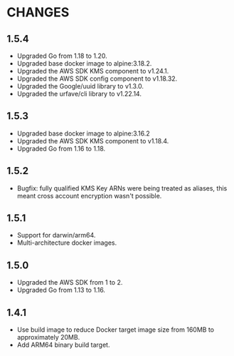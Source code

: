 # CHANGES

## 1.5.4

- Upgraded Go from 1.18 to 1.20.
- Upgraded base docker image to alpine:3.18.2.
- Upgraded the AWS SDK KMS component to v1.24.1.
- Upgraded the AWS SDK config component to v1.18.32.
- Upgraded the Google/uuid library to v1.3.0.
- Upgraded the urfave/cli library to v1.22.14.

## 1.5.3

- Upgraded base docker image to alpine:3.16.2
- Upgraded the AWS SDK KMS component to v1.18.4.
- Upgraded Go from 1.16 to 1.18.

## 1.5.2

- Bugfix: fully qualified KMS Key ARNs were being treated as aliases, this meant
  cross account encryption wasn't possible.

## 1.5.1

- Support for darwin/arm64.
- Multi-architecture docker images.

## 1.5.0

- Upgraded the AWS SDK from 1 to 2.
- Upgraded Go from 1.13 to 1.16.

## 1.4.1

- Use build image to reduce Docker target image size from 160MB to approximately 20MB.
- Add ARM64 binary build target.
